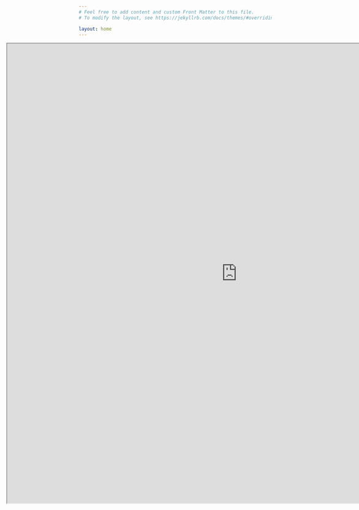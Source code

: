 ```yaml
---
# Feel free to add content and custom Front Matter to this file.
# To modify the layout, see https://jekyllrb.com/docs/themes/#overriding-theme-defaults

layout: home
---
```

  
<head>
  <title>Move Embedded Iframe to the Left Example</title>
  <style>
    .iframe-container {
      margin-left: -5cm;
    }
  </style>
</head>
<body>
  <div class="iframe-container">
    <iframe src="https://www.wolframcloud.com/obj/c935f6ae-9ea8-46c9-ab55-3ad7c0007969?_embed=iframe" width="1200" height="1200"></iframe>
  </div>
</body>

